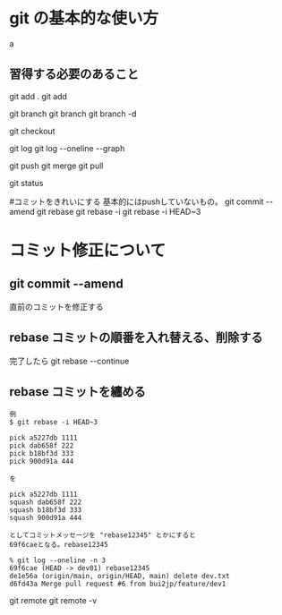 # git の基本的な使い方
a
## 習得する必要のあること
git add . 
git add <filename>

git branch 
git branch <new branch name>
git branch -d <target branch> 

git checkout <branch name>

git log
git log --oneline --graph

git push
git merge
git pull

git status

#コミットをきれいにする 基本的にはpushしていないもの。
git commit --amend
git rebase
git rebase -i
git rebase -i HEAD~3

# コミット修正について
## git commit --amend 
直前のコミットを修正する

## rebase コミットの順番を入れ替える、削除する
完了したら git rebase --continue

## rebase コミットを纏める
```
例
$ git rebase -i HEAD~3

pick a5227db 1111
pick dab658f 222
pick b18bf3d 333
pick 900d91a 444

を

pick a5227db 1111
squash dab658f 222
squash b18bf3d 333
squash 900d91a 444

としてコミットメッセージを "rebase12345" とかにすると
69f6caeとなる。rebase12345

% git log --oneline -n 3
69f6cae (HEAD -> dev01) rebase12345
de1e56a (origin/main, origin/HEAD, main) delete dev.txt
d6fd43a Merge pull request #6 from bui2jp/feature/dev1

```



 
 

git remote
git remote -v
 
